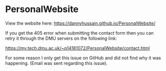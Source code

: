 # PersonalWebsite

View the website here: https://dannyhussain.github.io/PersonalWebsite/ 


If you get the 405 error when submitting the contact form then you can retry it through the DMU servers on the following link:


https://my.tech.dmu.ac.uk/~p14181072/PersonalWebsite/contact.html


For some reason I only get this issue on GitHub and did not find why it was happening. (Email was sent regarding this issue).
